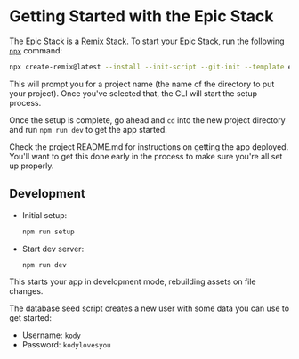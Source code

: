 # Getting Started with the Epic Stack

The Epic Stack is a [Remix Stack](https://remix.run/stacks). To start your Epic
Stack, run the following [`npx`](https://docs.npmjs.com/cli/v9/commands/npx)
command:

```sh
npx create-remix@latest --install --init-script --git-init --template epicweb-dev/epic-stack
```

This will prompt you for a project name (the name of the directory to put your
project). Once you've selected that, the CLI will start the setup process.

Once the setup is complete, go ahead and `cd` into the new project directory and
run `npm run dev` to get the app started.

Check the project README.md for instructions on getting the app deployed. You'll
want to get this done early in the process to make sure you're all set up
properly.

## Development

- Initial setup:

  ```sh
  npm run setup
  ```

- Start dev server:

  ```sh
  npm run dev
  ```

This starts your app in development mode, rebuilding assets on file changes.

The database seed script creates a new user with some data you can use to get
started:

- Username: `kody`
- Password: `kodylovesyou`
